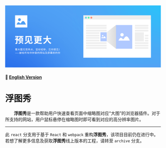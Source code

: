 ![浮图秀宣传图](resources/Poster_CN.png)

#### :link: [English Version](README.md)

# 浮图秀
　　**浮图秀**是一款帮助用户快速查看页面中缩略图对应“大图”的浏览器插件。对于所支持的网站，用户鼠标悬停在缩略图时即可看到对应的高分辨率图片。

---

此 `react` 分支用于基于 `React` 和 `webpack` 重构**浮图秀**，该项目目前仍在进行中。若想了解更多信息及获取**浮图秀**线上版本的工程，请转至 `archive` 分支。